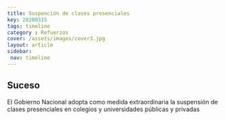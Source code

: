 ```yaml
---
title: Suspención de clases presenciales
key: 20200315
tags: timeline
category : Refuerzos
cover: /assets/images/cover3.jpg
layout: article
sidebar:
 nav: timeline
---
```


## Suceso

El Gobierno Nacional adopta como medida extraordinaria la suspensión de clases presenciales en colegios y universidades públicas y privadas

